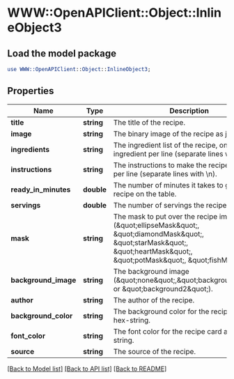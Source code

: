 # WWW::OpenAPIClient::Object::InlineObject3

## Load the model package
```perl
use WWW::OpenAPIClient::Object::InlineObject3;
```

## Properties
Name | Type | Description | Notes
------------ | ------------- | ------------- | -------------
**title** | **string** | The title of the recipe. | 
**image** | **string** | The binary image of the recipe as jpg. | 
**ingredients** | **string** | The ingredient list of the recipe, one ingredient per line (separate lines with \\n). | 
**instructions** | **string** | The instructions to make the recipe. One step per line (separate lines with \\n). | 
**ready_in_minutes** | **double** | The number of minutes it takes to get the recipe on the table. | 
**servings** | **double** | The number of servings the recipe makes. | 
**mask** | **string** | The mask to put over the recipe image (\&quot;ellipseMask\&quot;, \&quot;diamondMask\&quot;, \&quot;starMask\&quot;, \&quot;heartMask\&quot;, \&quot;potMask\&quot;, \&quot;fishMask\&quot;). | 
**background_image** | **string** | The background image (\&quot;none\&quot;,\&quot;background1\&quot;, or \&quot;background2\&quot;). | 
**author** | **string** | The author of the recipe. | [optional] 
**background_color** | **string** | The background color for the recipe card as a hex-string. | [optional] 
**font_color** | **string** | The font color for the recipe card as a hex-string. | [optional] 
**source** | **string** | The source of the recipe. | [optional] 

[[Back to Model list]](../README.md#documentation-for-models) [[Back to API list]](../README.md#documentation-for-api-endpoints) [[Back to README]](../README.md)


